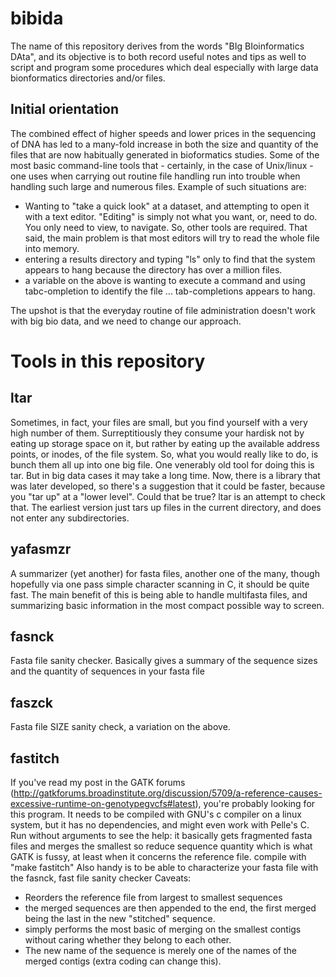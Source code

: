 bibida
======

The name of this repository derives from the words "BIg BIoinformatics DAta", and its objective is to both record useful notes and tips as well to script and program some procedures which deal especially with large data bionformatics directories and/or files.

## Initial orientation

The combined effect of higher speeds and lower prices in the sequencing of DNA has led to a many-fold increase in both the size and quantity of the files that are now habitually generated in bioformatics studies. Some of the most basic command-line tools that - certainly, in the case of Unix/linux - one uses when carrying out routine file handling run into trouble when handling such large and numerous files. Example of such situations are:

* Wanting to "take a quick look" at a dataset, and attempting to open it with a text editor. "Editing" is simply not what you want, or, need to do. You only need to view, to navigate. So, other tools are required. That said, the main problem is that most editors will try to read the whole file into memory.
* entering a results directory and typing "ls" only to find that the system appears to hang because the directory has over a million files.
* a variable on the above is wanting to execute a command and using tabc-ompletion to identify the file ... tab-completions appears to hang.

The upshot is that the everyday routine of file administration doesn't work with big bio data, and we need to change our approach.

# Tools in this repository

## ltar
Sometimes, in fact, your files are small, but you find yourself with a very high number of them. Surreptitiously they consume your hardisk not by eating up storage space on it, but rather by eating up the available address points, or inodes, of the file system. So, what you would really like to do, is bunch them all up into one big file. One venerably old tool for doing this is tar. But in big data cases it may take a long time. Now, there is a library that was later developed, so there's a suggestion that it could be faster, because you "tar up" at a "lower level". Could that be true? ltar is an attempt to check that. The earliest version just tars up files in the current directory, and does not enter any subdirectories.

## yafasmzr
A summarizer (yet another) for fasta files, another one of the many, though hopefully via one pass simple character scanning in C, it should be quite fast. The main benefit of this is being able to handle multifasta files, and summarizing basic information in the most compact possible way to screen.

## fasnck
Fasta file sanity checker. Basically gives a summary of the sequence sizes and the quantity of sequences in your fasta file

## faszck
Fasta file SIZE sanity check, a variation on the above.

## fastitch
If you've read my post in the GATK forums (http://gatkforums.broadinstitute.org/discussion/5709/a-reference-causes-excessive-runtime-on-genotypegvcfs#latest),
you're probably looking for this program. It needs to be compiled with GNU's c compiler on a linux system, but it has no dependencies, and might even work with Pelle's C.
Run without arguments to see the help: it basically gets fragmented fasta files and merges the smallest so reduce sequence quantity
which is what GATK is fussy, at least when it concerns the reference file.
compile with "make fastitch"
Also handy is to be able to characterize your fasta file with the fasnck, fast file sanity checker
Caveats:
* Reorders the reference file from largest to smallest sequences
* the merged sequences are then appended to the end, the first merged being the last in the new "stitched" sequence.
* simply performs the most basic of merging on the smallest contigs without caring whether they belong to each other.
* The new name of the sequence is merely one of the names of the merged contigs (extra coding can change this).
